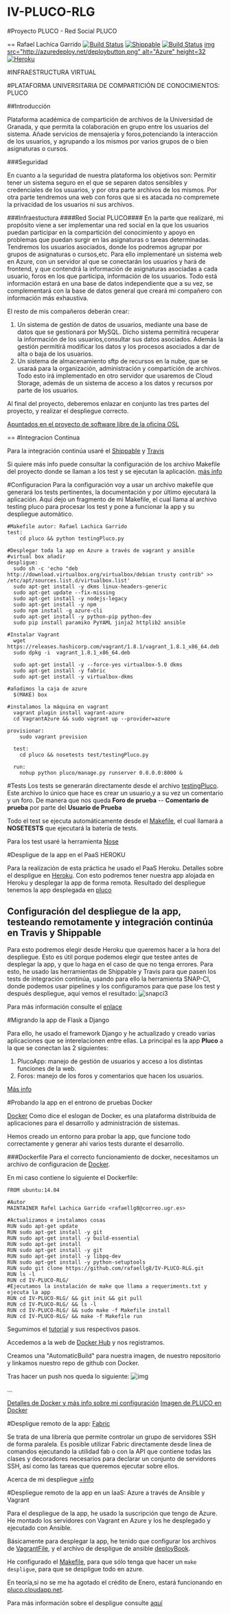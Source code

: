 # IV-PLUCO-RLG

#Proyecto PLUCO - Red Social PLUCO

==
Rafael Lachica Garrido
[![Build Status](https://travis-ci.org/rafaellg8/IV-PLUCO-RLG.svg?branch=master)](https://travis-ci.org/rafaellg8/IV-PLUCO-RLG)
[![Shippable](https://img.shields.io/shippable/561d708d1895ca44741d9f63.svg)](https://app.shippable.com/projects/561beb831895ca44741d2a7b)
[![Build Status](https://snap-ci.com/rafaellg8/IV-PLUCO-RLG/branch/master/build_image)](https://snap-ci.com/rafaellg8/IV-PLUCO-RLG/branch/master)
[img src="http://azuredeploy.net/deploybutton.png" alt="Azure" height=32](http://pluco.cloudapp.net/)
[![Heroku](https://www.herokucdn.com/deploy/button.png)](http://pluco.herokuapp.com/)

#INFRAESTRUCTURA VIRTUAL

#PLATAFORMA UNIVERSITARIA DE COMPARTICIÓN DE CONOCIMIENTOS: PLUCO

##Introducción

Plataforma académica de compartición de archivos de la Universidad de Granada, y que permita la colaboración en grupo entre los usuarios del sistema. Añade servicios de mensajería y foros,potenciando la interacción de los usuarios, y agrupando a los mismos por varios grupos de o bien asignaturas o cursos.

###Seguridad

En cuanto a la seguridad de nuestra plataforma los objetivos son: Permitir tener un sistema seguro en el que se separen datos sensibles y credenciales de los usuarios, y por otra parte archivos de los mismos. Por otra parte tendremos una web con foros que si es atacada no compremete la privacidad de los usuarios ni sus archivos.

###Infraestuctura
####Red Social PLUCO####
En la parte que realizaré, mi propósito viene a ser implementar una red social en la que los usuarios puedan participar en la compartición
del conocimiento y apoyo en problemas que puedan surgir en las asignaturas o tareas determinadas.
Tendremos los usuarios asociados, donde los podremos agrupar por grupos de asignaturas o cursos,etc.
Para ello implementaré un sistema web en Azure, con un servidor al que se conectarán los usuarios y hará de frontend,
y que contendrá la información de asignaturas asociadas a cada usuario, foros en los que participa, información de los usuarios.
Todo está información estará en una base de datos independiente que a su vez, se complementará con la base de datos general
que creará mi compañero con información más exhaustiva.


El resto de mis compañeros deberán crear:

   1. Un sistema de gestión de datos de usuarios, mediante una base de datos que se gestionará por MySQL. Dicho sistema permitirá recuperar la información de los usuarios,consultar sus datos asociados. Además la gestión permitirá modificar los datos y los procesos asociados a dar de alta o baja de los usuarios.
   2. Un sistema de almacenamiento sftp de recursos en la nube, que se usaraá para la organización, administración y compartición de archivos. Todo esto irá implementado en otro servidor que usaremos de Cloud Storage, además de un sistema de acceso a los datos y recursos por parte de los usuarios.

Al final del proyecto, deberemos enlazar en conjunto las tres partes del proyecto, y realizar el despliegue correcto.

[Apuntados en el proyecto de software libre de la oficina OSL](http://osl.ugr.es/bases-de-los-premios-a-proyectos-libres-de-la-ugr/)

==
#Integracion Continua

Para la integración continúa usaré el [Shippable](https://github.com/rafaellg8/IV-PLUCO-RLG/blob/master/documentacion/Shippable.md) y  [Travis](https://github.com/rafaellg8/IV-PLUCO-RLG/blob/master/documentacion/Travis.md)

Si quiere más info puede consultar la configuración de los archivo Makefile del proyecto donde se llaman a los test y se ejecutan la aplicación. [más info](https://github.com/rafaellg8/IV-PLUCO-RLG/blob/master/Makefile)


#Configuracion
Para la configuración voy a usar un archivo makefile que generará los tests pertinentes, la documentación y por último ejecutará la aplicación. Aquí dejo un fragmento de mi Makefile, el cual llama al archivo testing pluco para procesar los test y pone a funcionar la app y su despliegue automático.

```
#Makefile autor: Rafael Lachica Garrido
test:
	cd pluco && python testingPluco.py

#Desplegar toda la app en Azure a través de vagrant y ansible
#virtual box añadir
despligue:
  sudo sh -c 'echo "deb http://download.virtualbox.org/virtualbox/debian trusty contrib" >> /etc/apt/sources.list.d/virtualbox.list'
  sudo apt-get install -y dkms linux-headers-generic
  sudo apt-get update --fix-missing
  sudo apt-get install -y nodejs-legacy
  sudo apt-get install -y npm
  sudo npm install -g azure-cli
  sudo apt-get install -y python-pip python-dev
  sudo pip install paramiko PyYAML jinja2 httplib2 ansible

#Instalar Vagrant
  wget https://releases.hashicorp.com/vagrant/1.8.1/vagrant_1.8.1_x86_64.deb
  sudo dpkg -i  vagrant_1.8.1_x86_64.deb

  sudo apt-get install -y --force-yes virtualbox-5.0 dkms
  sudo apt-get install -y fabric
  sudo apt-get install -y virtualbox-dkms

#añadimos la caja de azure
  $(MAKE) box

#instalamos la máquina en vagrant
  vagrant plugin install vagrant-azure
  cd VagrantAzure && sudo vagrant up --provider=azure

provisionar:
	sudo vagrant provision

  test:
  	cd pluco && nosetests test/testingPluco.py

  run:
  	nohup python pluco/manage.py runserver 0.0.0.0:8000 &

  ```

#Tests
Los tests se generarán directamente desde el archivo [testingPluco](https://github.com/rafaellg8/IV-PLUCO-RLG/blob/master/pluco/testingPluco.py).
Este archivo lo único que hace es crear un usuario,y a su vez un comentario y un foro.
De manera que nos queda
**Foro de prueba**
-- **Comentario de prueba** por parte del **Usuario de Prueba**

Todo el test se ejecuta automáticamente desde el [Makefile](https://github.com/rafaellg8/IV-PLUCO-RLG/blob/master/Makefile), el cual llamará a **NOSETESTS** que ejecutará la batería de tests.

Para los test usaré la herramienta [Nose](https://github.com/rafaellg8/IV-PLUCO-RLG/blob/master/documentacion/Nose.md)

#Despligue de la app en el PaaS HEROKU

Para la realización de esta práctica he usado el PaaS Heroku.
Detalles sobre el despligue en [Heroku](https://github.com/rafaellg8/IV-PLUCO-RLG/blob/master/documentacion/IntegracionHeroku.md). Con esto podremos tener nuestra app alojada en Heroku y desplegar la app de forma remota. Resultado del despliegue tenemos la app desplegada en [pluco](http://pluco.herokuapp.com/)

## Configuración del despliegue de la app, testeando remotamente y integración continúa en Travis y Shippable

Para esto podremos elegir desde Heroku que queremos hacer a la hora del despliegue. Esto es útil porque podemos elegir que testee antes de desplegar la app, y que lo haga en el caso de que no tenga errores.
Para esto, he usado las herramientas de Shippable y Travis para que pasen los tests de integración continúa, usando para ello la herramienta SNAP-CI, donde podemos usar pipelines y los configuramos para que pase los test y después despliegue, aquí vemos el resultado:
![snapci3](http://i1383.photobucket.com/albums/ah302/Rafael_Lachica_Garrido/Captura%20de%20pantalla%20de%202015-11-16%20182633_zpsw6dm8lds.png)

Para más información consulte el [enlace](https://github.com/rafaellg8/IV-PLUCO-RLG/blob/master/documentacion/integracionContinuaSnap.md)

#Migrando la app de Flask a Django

Para ello, he usado el framework Django y he actualizado y creado varias aplicaciones que se interelacionen entre ellas.
La principal es la app **Pluco** a la que se conectan las 2 siguientes:
1. PlucoApp: manejo de gestión de usuarios y acceso a los distintas funciones de la web.
2. Foros: manejo de los foros y comentarios que hacen los usuarios.

[Más info](https://github.com/rafaellg8/IV-PLUCO-RLG/blob/master/documentacion/DJANGO-P4-5-6.md)

#Probando la app en el entrono de pruebas Docker

[Docker]([Docker](https://www.docker.com/))
Como dice el eslogan de Docker, es una plataforma distribuida de aplicaciones para el desarrollo y administración de sistemas.

Hemos creado un entorno para probar la app, que funcione todo correctamente y generar ahí varios tests durante el desarrollo.

###Dockerfile
Para el correcto funcionamiento de docker, necesitamos un archivo de configuracion de [Docker](https://github.com/rafaellg8/IV-PLUCO-RLG/blob/master/Dockerfile).

En mi caso contiene lo siguiente el Dockerfile:

```
FROM ubuntu:14.04

#Autor
MAINTAINER Rafel Lachica Garrido <rafaellg8@correo.ugr.es>

#Actualizamos e instalamos cosas
RUN sudo apt-get update
RUN sudo apt-get install -y git
RUN sudo apt-get install -y build-essential
RUN sudo apt-get install
RUN sudo apt-get install -y git
RUN sudo apt-get install -y libpq-dev
RUN sudo apt-get install -y python-setuptools
RUN sudo git clone https://github.com/rafaellg8/IV-PLUCO-RLG.git
RUN ls -l
RUN cd IV-PLUCO-RLG/
#Ejecutamos la instalación de make que llama a requeriments.txt y ejecuta la app
RUN cd IV-PLUCO-RLG/ && git init && git pull
RUN cd IV-PLUCO-RLG/ && ls -l
RUN cd IV-PLUCO-RLG/ && sudo make -f Makefile install
RUN cd IV-PLUCO-RLG/ && make -f Makefile run
```
Segumimos el [tutorial](http://docs.docker.com/mac/started/) y sus respectivos pasos.

Accedemos a la web de [Docker Hub](https://hub.docker.com/) y nos registramos.

Creamos una "AutomaticBuild" para nuestra imagen, de nuestro repositorio y linkamos nuestro repo de github con Docker.

Tras hacer un push nos queda lo siguiente:
![img](http://i1383.photobucket.com/albums/ah302/Rafael_Lachica_Garrido/Captura%20de%20pantalla%20de%202015-12-08%20000916_zpshnkfr7qz.png)

...

[Detalles de Docker y más info sobre mi configuración](https://github.com/rafaellg8/IV-PLUCO-RLG/blob/master/documentacion/Docker.md)
[Imagen de PLUCO en Docker](https://hub.docker.com/r/rafaellg8/iv-pluco-rlg/)


#Despligue remoto de la app: [Fabric](http://www.fabfile.org/)

Se trata de una librería que permite controlar un grupo de servidores SSH de forma paralela. Es posible utilizar Fabric directamente desde linea de comandos ejecutando la utilidad fab o con la API que contiene todas las clases y decoradores necesarios para declarar un conjunto de servidores SSH, así como las tareas que queremos ejecutar sobre ellos.

Acerca de mi despliegue [+info](https://github.com/rafaellg8/IV-PLUCO-RLG/blob/master/documentacion/fabric.md)


#Despliegue remoto de la app en un IaaS: Azure  a través de Ansible y Vagrant

Para el despliegue de la app, he usado la suscripción que tengo de Azure. He montado los servidores con Vagrant en Azure y los he desplegado
y ejecutado con Ansible.

Básicamente para desplegar la app, he tenido que configurar los archivos de [VagrantFile](https://github.com/rafaellg8/IV-PLUCO-RLG/blob/master/VagrantAzure/Vagrantfile), y el archivo de despligue de ansible [deployBook](https://github.com/rafaellg8/IV-PLUCO-RLG/blob/master/VagrantAzure/deployBook.yml).

He configurado el [Makefile](https://github.com/rafaellg8/IV-PLUCO-RLG/blob/master/Makefile), para que sólo tenga que hacer un ```make despligue```, para que se despligue todo en azure.

En teoría,si no se me ha agotado el crédito de Enero, estará funcionando en [pluco.cloudapp.net](pluc.cloudapp.net).

Para más información sobre el despligue consulte [aquí](https://github.com/rafaellg8/IV-PLUCO-RLG/blob/master/documentacion/despliegueAzure.md)
